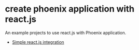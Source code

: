 # create phoenix application with react.js

An example projects to use react.js with Phoenix application.

* [Simple react.js integration](hello_umbrella/)
